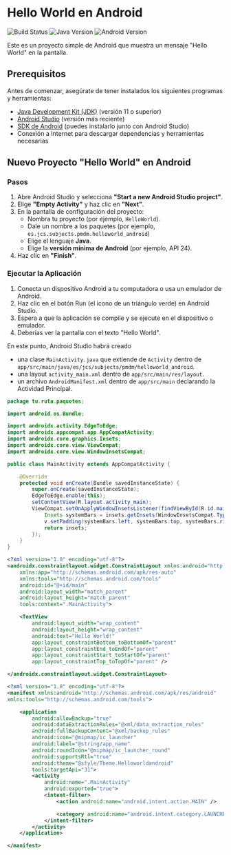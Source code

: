 # Hello World en Android

![Build Status](https://img.shields.io/badge/build-passing-brightgreen)
![Java Version](https://img.shields.io/badge/Java-11-blue)
![Android Version](https://img.shields.io/badge/Android-API%2028%2B-blue)

Este es un proyecto simple de Android que muestra un mensaje "Hello World" en la pantalla.

## Prerequisitos

Antes de comenzar, asegúrate de tener instalados los siguientes programas y herramientas:

- [Java Development Kit (JDK)](https://www.oracle.com/java/technologies/javase-jdk11-downloads.html) (versión 11 o superior)
- [Android Studio](https://developer.android.com/studio) (versión más reciente)
- [SDK de Android](https://developer.android.com/studio) (puedes instalarlo junto con Android Studio)
- Conexión a Internet para descargar dependencias y herramientas necesarias

## Nuevo Proyecto "Hello World" en Android

### Pasos

1. Abre Android Studio y selecciona **"Start a new Android Studio project"**.
2. Elige **"Empty Activity"** y haz clic en **"Next"**.
3. En la pantalla de configuración del proyecto:
    - Nombra tu proyecto (por ejemplo, `HelloWorld`).
    - Dale un nombre a los paquetes (por ejemplo, `es.jcs.subjects.pmdm.helloworld_android`)
    - Elige el lenguaje **Java**.
    - Elige la **versión mínima de Android** (por ejemplo, API 24).
4. Haz clic en **"Finish"**.

### Ejecutar la Aplicación

1. Conecta un dispositivo Android a tu computadora o usa un emulador de Android.
2. Haz clic en el botón Run (el icono de un triángulo verde) en Android Studio.
3. Espera a que la aplicación se compile y se ejecute en el dispositivo o emulador.
4. Deberías ver la pantalla con el texto "Hello World".

En este punto, Android Studio habrá creado

- una clase `MainActivity.java` que extiende de `Activity` dentro de `app/src/main/java/es/jcs/subjects/pmdm/helloworld_android`.
- una layout `activity_main.xml` dentro de `app/src/main/res/layout`.
- un archivo `AndroidManifest.xml` dentro de `app/src/main` declarando la Actividad Principal.

```java
package tu.ruta.paquetes;

import android.os.Bundle;

import androidx.activity.EdgeToEdge;
import androidx.appcompat.app.AppCompatActivity;
import androidx.core.graphics.Insets;
import androidx.core.view.ViewCompat;
import androidx.core.view.WindowInsetsCompat;

public class MainActivity extends AppCompatActivity {

    @Override
    protected void onCreate(Bundle savedInstanceState) {
        super.onCreate(savedInstanceState);
        EdgeToEdge.enable(this);
        setContentView(R.layout.activity_main);
        ViewCompat.setOnApplyWindowInsetsListener(findViewById(R.id.main), (v, insets) -> {
            Insets systemBars = insets.getInsets(WindowInsetsCompat.Type.systemBars());
            v.setPadding(systemBars.left, systemBars.top, systemBars.right, systemBars.bottom);
            return insets;
        });
    }
}
```

```xml
<?xml version="1.0" encoding="utf-8"?>
<androidx.constraintlayout.widget.ConstraintLayout xmlns:android="http://schemas.android.com/apk/res/android"
    xmlns:app="http://schemas.android.com/apk/res-auto"
    xmlns:tools="http://schemas.android.com/tools"
    android:id="@+id/main"
    android:layout_width="match_parent"
    android:layout_height="match_parent"
    tools:context=".MainActivity">

    <TextView
        android:layout_width="wrap_content"
        android:layout_height="wrap_content"
        android:text="Hello World!"
        app:layout_constraintBottom_toBottomOf="parent"
        app:layout_constraintEnd_toEndOf="parent"
        app:layout_constraintStart_toStartOf="parent"
        app:layout_constraintTop_toTopOf="parent" />

</androidx.constraintlayout.widget.ConstraintLayout>
```

```xml
<?xml version="1.0" encoding="utf-8"?>
<manifest xmlns:android="http://schemas.android.com/apk/res/android"
xmlns:tools="http://schemas.android.com/tools">

    <application
        android:allowBackup="true"
        android:dataExtractionRules="@xml/data_extraction_rules"
        android:fullBackupContent="@xml/backup_rules"
        android:icon="@mipmap/ic_launcher"
        android:label="@string/app_name"
        android:roundIcon="@mipmap/ic_launcher_round"
        android:supportsRtl="true"
        android:theme="@style/Theme.Helloworldandroid"
        tools:targetApi="31">
        <activity
            android:name=".MainActivity"
            android:exported="true">
            <intent-filter>
                <action android:name="android.intent.action.MAIN" />

                <category android:name="android.intent.category.LAUNCHER" />
            </intent-filter>
        </activity>
    </application>

</manifest>
```
